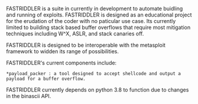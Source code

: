 FASTRIDDLER is a suite in currently in development to automate buidling and running of exploits. FASTRIDDLER is designed as an educational project for the erudation of the coder with no paticular use case. Its currently limited to building stack based buffer overflows that require most mitigation techniques including W^X, ASLR, and stack canaries off.

FASTRIDDLER is designed to be interoperable with the metasploit framework to widden its range of possibilities.

FASTRIDDLER's current components include:

	*payload_packer : a tool designed to accept shellcode and output a payload for a buffer overflow.

FASTRIDDLER currently depends on python 3.8 to function due to changes in the binascii API.
